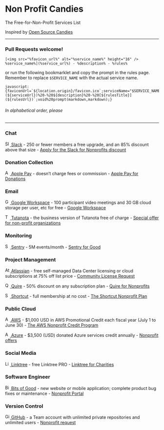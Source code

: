 # Non Profit Candies

The Free-for-Non-Profit Services List

Inspired by [Open Source Candies](https://github.com/velikanov/opensource-candies "velikanov/opensource-candies: Free stuff for open source projects")

---

### Pull Requests welcome!

```
[<img src="%favicon_url%" alt="%service_name%" height="16" /> %service_name%](%service_url%) - %description% - %rules%
```

or run the following bookmarklet and copy the prompt in the rules page. Remember to replace `$SERVICE_NAME` with the actual service name.

```
javascript:{faviconUrl=`${location.origin}/favicon.ico`;serviceName="$SERVICE_NAME";serviceUrl=`${location.origin}/`;description=String(getSelection());rulesTitle=document.title;rulesUrl=String(location);markdown=`[<img%20src="${faviconUrl}"%20alt="${serviceName}"%20height="16"%20/>%20${serviceName}](${serviceUrl})%20-%20${description}%20-%20[${rulesTitle}](${rulesUrl})`;void%20prompt(markdown,markdown);}
```

###### In alphabetical order, please

---

### Chat

[<img src="https://slack.com/favicon.ico" alt="Slack" height="16" /> Slack](https://slack.com/) - 250 or fewer members a free upgrade, and an 85% discount above that size - [Apply for the Slack for Nonprofits discount](https://slack.com/help/articles/204368833-Apply-for-the-Slack-for-Nonprofits-discount)

### Donation Collection

[<img src="https://developer.apple.com/favicon.ico" alt="Apple Pay" height="16" /> Apple Pay](https://developer.apple.com/apple-pay/) - doesn’t charge fees or commission - [Apple Pay for Donations](https://developer.apple.com/apple-pay/nonprofits/)

### Email

[<img src="https://storage.googleapis.com/operating-anagram-8280/favicon-16x16.png" alt="Google Workspace" height="16" /> Google Workspace](https://workspace.google.com/) - 100 participant video meetings and 30 GB cloud storage per user, etc for free - [Google Workspace](https://www.google.com/nonprofits/offerings/workspace/#!%23workspace-pricing)

[<img src="https://tutanota.com/resources/favicon/logo-favicon-152.png" alt="Tutanota" height="16" /> Tutanota](https://tutanota.com/) - the business version of Tutanota free of charge - [Special offer for non-profit organizations](https://tutanota.com/blog/posts/secure-email-for-non-profit/)

### Monitoring

[<img src="https://www.sentry.dev/_assets2/favicon.ico" alt="Sentry" height="16" /> Sentry](https://sentry.io/) - 5M events/month - [Sentry for Good](https://sentry.io/for/good/)

### Project Management

[<img src="https://wac-cdn.atlassian.com/assets/img/favicons/atlassian/favicon.png" alt="Atlassian Jira" height="16" /> Atlassian](https://www.atlassian.com/) - free self-managed Data Center licensing or cloud subscriptions at 75% off list price - [Community License Request](https://www.atlassian.com/software/views/community-license-request)

[<img src="https://quire.io/favicon.ico" alt="Quire" height="16" /> Quire](https://shortcut.com/) - 50% discount on any subscription plan - [Quire for Nonprofits](https://quire.io/pricing/nonprofits)

[<img src="https://shortcut.com/favicon-32x32.png?v=6a11b8fc3ed40b8e0f9626bf2292fd39" alt="Shortcut" height="16" /> Shortcut](https://shortcut.com/) - full membership at no cost - [The Shortcut Nonprofit Plan](https://help.shortcut.com/hc/en-us/articles/212980543)

### Public Cloud

[<img src="https://a0.awsstatic.com/libra-css/images/site/fav/favicon.ico" alt="AWS" height="16" /> AWS](https://aws.amazon.com/) - $1,000 USD in AWS Promotional Credit each fiscal year (July 1 to June 30) - [The AWS Nonprofit Credit Program](https://aws.amazon.com/government-education/nonprofits/nonprofit-credit-program/)

[<img src="https://nonprofit.microsoft.com/favicon.ico" alt="Azure" height="16" /> Azure](https://azure.microsoft.com/) - $3,500 (USD) donated Azure services credit annually - [Nonprofit offers](https://nonprofit.microsoft.com/en-us/getting-started)

### Social Media

[<img src="https://website.linktr.ee/favicon-32x32.png" alt="Linktree" height="16" /> Linktree](https://linktr.ee/) - free Linktree PRO - [Linktree for Charities](https://linktr.ee/s/about/charities/ "Linktree for Charities | Linktree - Linktree")

### Software Engineer

[<img src="https://bog-npp-two.vercel.app/favicon.ico" alt="Bits of Good" height="16" /> Bits of Good](https://bitsofgood.org/) - new website or mobile application; complete product bug fixes or maintenance - [Nonprofit Portal](https://bog-npp-two.vercel.app/ "Nonprofit Portal")

### Version Control

[<img src="https://github.com/favicon.ico" alt="GitHub" height="16" /> GitHub](https://github.com/) - a Team account with unlimited private repositories and unlimited users - [Nonprofit request](https://support.github.com/contact/nonprofit)
